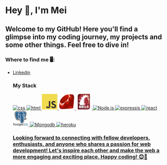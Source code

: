 # Hey 👋, I'm Mei
  ## Welcome to my GitHub! Here you'll find a glimpse into my coding journey, my projects and some other things. Feel free to dive in!

  ### Where to find me 🖥️:

- <a href="https://www.linkedin.com/in/xuemei-huang/" target="_blank">Linkedin</a>

  ### My Stack


  <div style="display:inline">
    <a href="https://www.w3.org/Style/CSS/Overview.en.html" target="_blank" rel="noreferrer"> <img src="https://www.vectorlogo.zone/logos/w3_css/w3_css-icon.svg" alt="css" width="50" height="50">
    </a>
    <a href="www.w3.org/TR/html5" target="_blank" rel="noreferrer"> <img src="https://www.vectorlogo.zone/logos/w3_html5/w3_html5-icon.svg" alt="html" width="50" height="50"/>
    </a>
    <a href="https://developer.mozilla.org/en-US/docs/Web/JavaScript" target="_blank" rel="noreferrer"> <img src="https://raw.githubusercontent.com/devicons/devicon/master/icons/javascript/javascript-original.svg" alt="javascript" width="50" height="50"/>
    </a>
    <a href="https://www.ruby-lang.org/en/" target="_blank" rel="noreferrer"> <img src="https://raw.githubusercontent.com/devicons/devicon/master/icons/ruby/ruby-original.svg" alt="ruby" width="50" height="50"/>
    </a>
    <a href="https://rubyonrails.org" target="_blank" rel="noreferrer"> <img src="https://raw.githubusercontent.com/devicons/devicon/master/icons/rails/rails-original-wordmark.svg" alt="rails" width="50" height="50"/>
    </a>
    <a href="https://nodejs.org/" target="_blank" rel="noreferrer"> <img src="https://www.vectorlogo.zone/logos/nodejs/nodejs-icon.svg" alt="Node.js" width="50" height="50"/>
    </a>
    </a>
    <a href="https://expressjs.com/" target="_blank" rel="noreferrer"> <img src="https://img.icons8.com/?size=512&id=PZQVBAxaueDJ&format=png" alt="expressjs" width="50" height="50"/>
    </a>
    <a href="https://react.dev/" target="_blank" rel="noreferrer"> <img src="https://cdn.icon-icons.com/icons2/2415/PNG/512/react_original_logo_icon_146374.png" alt="react" width="50" height="50"/>
    </a>
    <a href="https://www.postgresql.org" target="_blank" rel="noreferrer"> <img src="https://raw.githubusercontent.com/devicons/devicon/master/icons/postgresql/postgresql-original-wordmark.svg" alt="postgresql" width="50" height="50"/>
    </a>
    <a href="https://www.mongodb.com/" target="_blank" rel="noreferrer"> <img src="https://cdn.icon-icons.com/icons2/2415/PNG/512/mongodb_original_wordmark_logo_icon_146425.png" alt="Mongodb" width="50" height="50"/>
    </a>
    <a href="https://heroku.com/" target="_blank" rel="noreferrer"> <img src="https://cdn.icon-icons.com/icons2/2699/PNG/512/heroku_logo_icon_168126.png" alt="heroku" width="50" height="50"/>
  </div>


  ### Looking forward to connecting with fellow developers, enthusiasts, and anyone who shares a passion for web development! Let's inspire each other and make the web a more engaging and exciting place. Happy coding! 😊🚀


<!--
**meifruit/meifruit** is a ✨ _special_ ✨ repository because its `README.md` (this file) appears on your GitHub profile.

Here are some ideas to get you started:

- 🔭 I’m currently working on ...
- 🌱 I’m currently learning ...
- 👯 I’m looking to collaborate on ...
- 🤔 I’m looking for help with ...
- 💬 Ask me about ...
- 📫 How to reach me: ...
- 😄 Pronouns: ...
- ⚡ Fun fact: ...
-->
